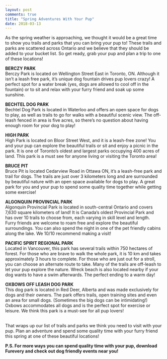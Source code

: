 ```yaml
---
layout: post
comments: true
title: "Spring Adventures With Your Pup"
date: 2018-03-13
---
```


As the spring weather is approaching, we thought it would be a great time to show you trails and parks that you can bring your pup to! These trails and parks are scattered across Ontario and we believe that they should be added to your bucket list. So get ready, grab your pup and plan a trip to one of these locations! 

**BERCZY PARK**
<br>Berczy Park is located on Wellington Street East in Toronto, ON. Although it isn’t a leash free park, it’s unique dog fountain drives pup lovers crazy! A perfect spot for a water break (yes, dogs are allowed to cool off in the fountain) or to sit and relax with your furry friend and soak up some sunshine. 

**BECHTEL DOG PARK**
<br>Bechtel Dog Park is located in Waterloo and offers an open space for dogs to play, as well as trails to go for walks with a beautiful scenic view. The off-leash fenced in area is five acres, so there’s no question about having enough room for your dog to play! 

**HIGH PARK**
<br>High Park is located on Bloor Street West, and it is a leash-free zone! You and your pup can explore the beautiful trails or sit and enjoy a picnic in the park. It is one of Toronto’s oldest and largest parks occupying 400 acres of land. This park is a must see for anyone living or visiting the Toronto area! 

**BRUCE PIT**
<br>Bruce Pit is located Cedarview Road in Ottawa ON, it’s a leash-free park and trail for dogs. The trails are just over 3 kilometers long and are surrounded by beautiful nature with an open space available for dogs to play. A great park for you and your pup to spend some quality time together while getting some exercise! 

**ALGONQUIN PROVINCIAL PARK**
<br>Algonquin Provincial Park is located in south-central Ontario and covers 7,630 square kilometers of land! It is Canada’s oldest Provincial Park and has over 10 trails to choose from, each varying in skill level and length. Furry friends are welcome to roam free and explore the beautiful surroundings. You can also spend the night in one of the pet friendly cabins along the lake. We 10/10 recommend making a visit!

**PACIFIC SPIRIT REGIONAL PARK**
<br>Located in Vancouver, this park has several trails within 750 hectares of forest. For those who are brave to walk the whole park, it is 10 km and takes approximately 3 hours to complete. For those who are just out for a stroll, you can choose an alternate route to take.  Many of the trails are off-leash to let your pup explore the nature. Wreck beach is also located nearby if your dog wants to have a swim afterwards. The perfect ending to a warm day!

**OXBOWS OFF LEASH DOG PARK**
<br>This dog park is located in Red Deer, Alberta and was made exclusively for dogs and their owners. The park offers trails, open training sites and even an area for small dogs. (Sometimes the big dogs can be intimidating!) Oxbows accommodates all dogs and is the perfect spot for exercise or leisure. We think this park is a must-see for all pup lovers!

<br>That wraps up our list of trails and parks we think you need to visit with your pup. Plan an adventure and spend some quality time with your furry friend this spring at one of these beautiful locations!

**P.S. For more ways you can spend quality time with your pup, download Furevery and check out dog friendly events near you!**






